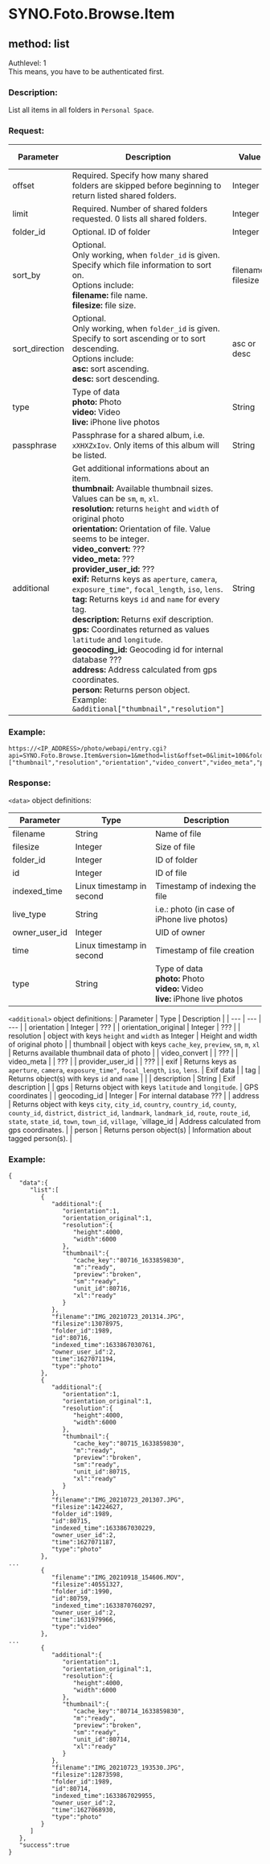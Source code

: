 # SYNO.Foto.Browse.Item
## method: list
Authlevel: 1<br/>
This means, you have to be authenticated first.
### Description:
List all items in all folders in `Personal Space`.
### Request:

| Parameter | Description | Value | Default Value |
| --- | --- | --- | --- |
| offset | Required. Specify how many shared folders are skipped before beginning to return listed shared folders. | Integer | 0 |
| limit | Required. Number of shared folders requested. 0 lists all shared folders. | Integer | 0 |
| folder_id | Optional. ID of folder | Integer | |
| sort_by | Optional.<br/>Only working, when `folder_id` is given.<br/>Specify which file information to sort on. <br>Options include: <br/><b>filename:</b> file name. <br/><b>filesize:</b> file size. | filename, filesize | filename |
| sort_direction | Optional.<br/>Only working, when `folder_id` is given.<br/>Specify to sort ascending or to sort descending.<br/>Options include: <br/><b>asc:</b> sort ascending. <br/><b>desc:</b> sort descending. | asc or desc | desc |
| type | Type of data<br/><b>photo:</b> Photo<br/><b>video:</b> Video<br/><b>live:</b> iPhone live photos | String |
| passphrase | Passphrase for a shared album, i.e. `xXHXZxIov`. Only items of this album will be listed. | String | |
| additional | Get additional informations about an item.<br/><b>thumbnail:</b> Available thumbnail sizes. Values can be `sm`, `m`, `xl`.<br/><b>resolution:</b> returns `height` and `width` of original photo<br/><b>orientation:</b> Orientation of file. Value seems to be integer.<br/><b>video_convert:</b> ???<br/><b>video_meta:</b> ???<br/><b>provider_user_id:</b> ???<br><b>exif:</b> Returns keys as `aperture`, `camera`, `exposure_time"`, `focal_length`, `iso`, `lens`.</br><b>tag:</b> Returns keys `id` and `name` for every tag.</br><b>description:</b> Returns exif description.</br><b>gps:</b> Coordinates returned as values `latitude` and `longitude`.</br><b>geocoding_id:</b> Geocoding id for internal database ???</br><b>address:</b> Address calculated from gps coordinates.</br><b>person:</b> Returns person object.<br/>Example: `&additional["thumbnail","resolution"]` | String ||

### Example:
```
https://<IP_ADDRESS>/photo/webapi/entry.cgi?api=SYNO.Foto.Browse.Item&version=1&method=list&offset=0&limit=100&folder_id=1989&additional=["thumbnail","resolution","orientation","video_convert","video_meta","provider_user_id","exif","tag","description","gps","geocoding_id","address","person"]
```

### Response:
`<data>` object definitions:

| Parameter | Type | Description |
| --- | --- | --- |
| filename | String | Name of file |
| filesize | Integer | Size of file |
| folder_id | Integer | ID of folder |
| id | Integer | ID of file |
| indexed_time | Linux timestamp in second | Timestamp of indexing the file |
| live_type | String | i.e.: photo (in case of iPhone live photos) |
| owner_user_id | Integer | UID of owner |
| time | Linux timestamp in second | Timestamp of file creation |
| type | String | Type of data<br/><b>photo:</b> Photo<br/><b>video:</b> Video<br/><b>live:</b> iPhone live photos |

`<additional>` object definitions:
| Parameter | Type | Description |
| --- | --- | --- |
| orientation | Integer | ??? |
| orientation_original | Integer | ??? |
| resolution | object with keys `height` and `width` as Integer | Height and width of original photo |
| thumbnail | object with keys `cache_key`, `preview`, `sm`, `m`, `xl` | Returns available thumbnail data of photo |
| video_convert | | ??? | 
| video_meta | | ??? | 
| provider_user_id | | ??? | 
| exif | Returns keys as `aperture`, `camera`, `exposure_time"`, `focal_length`, `iso`, `lens`. | Exif data | 
| tag | Returns object(s) with keys `id` and `name` | | 
| description | String | Exif description | 
| gps | Returns object with keys `latitude` and `longitude`. | GPS coordinates | 
| geocoding_id | Integer | For internal database ??? | 
| address | Returns object with keys `city`, `city_id`, `country`, `country_id`, `county`, `county_id`, `district`, `district_id`, `landmark`, `landmark_id`, `route`, `route_id`, `state`, `state_id`, `town`, `town_id`, `village`, `village_id | Address calculated from gps coordinates. | 
| person | Returns person object(s) | Information about tagged person(s). | 

### Example:
```
{
   "data":{
      "list":[
         {
            "additional":{
               "orientation":1,
               "orientation_original":1,
               "resolution":{
                  "height":4000,
                  "width":6000
               },
               "thumbnail":{
                  "cache_key":"80716_1633859830",
                  "m":"ready",
                  "preview":"broken",
                  "sm":"ready",
                  "unit_id":80716,
                  "xl":"ready"
               }
            },
            "filename":"IMG_20210723_201314.JPG",
            "filesize":13078975,
            "folder_id":1989,
            "id":80716,
            "indexed_time":1633867030761,
            "owner_user_id":2,
            "time":1627071194,
            "type":"photo"
         },
         {
            "additional":{
               "orientation":1,
               "orientation_original":1,
               "resolution":{
                  "height":4000,
                  "width":6000
               },
               "thumbnail":{
                  "cache_key":"80715_1633859830",
                  "m":"ready",
                  "preview":"broken",
                  "sm":"ready",
                  "unit_id":80715,
                  "xl":"ready"
               }
            },
            "filename":"IMG_20210723_201307.JPG",
            "filesize":14224627,
            "folder_id":1989,
            "id":80715,
            "indexed_time":1633867030229,
            "owner_user_id":2,
            "time":1627071187,
            "type":"photo"
         },
...
         {
            "filename":"IMG_20210918_154606.MOV",
            "filesize":40551327,
            "folder_id":1990,
            "id":80759,
            "indexed_time":1633870760297,
            "owner_user_id":2,
            "time":1631979966,
            "type":"video"
         },
...
         {
            "additional":{
               "orientation":1,
               "orientation_original":1,
               "resolution":{
                  "height":4000,
                  "width":6000
               },
               "thumbnail":{
                  "cache_key":"80714_1633859830",
                  "m":"ready",
                  "preview":"broken",
                  "sm":"ready",
                  "unit_id":80714,
                  "xl":"ready"
               }
            },
            "filename":"IMG_20210723_193530.JPG",
            "filesize":12873598,
            "folder_id":1989,
            "id":80714,
            "indexed_time":1633867029955,
            "owner_user_id":2,
            "time":1627068930,
            "type":"photo"
         }
      ]
   },
   "success":true
}
```

